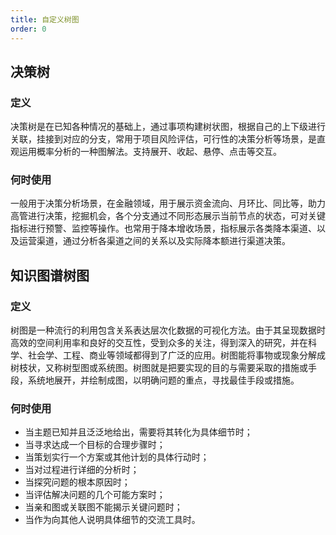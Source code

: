 ```yaml
---
title: 自定义树图
order: 0
---
```


## 决策树

### 定义

决策树是在已知各种情况的基础上，通过事项构建树状图，根据自己的上下级进行关联，挂接到对应的分支，常用于项目风险评估，可行性的决策分析等场景，是直观运用概率分析的一种图解法。支持展开、收起、悬停、点击等交互。

### 何时使用

一般用于决策分析场景，在金融领域，用于展示资金流向、月环比、同比等，助力高管进行决策，挖掘机会，各个分支通过不同形态展示当前节点的状态，可对关键指标进行预警、监控等操作。也常用于降本增收场景，指标展示各类降本渠道、以及运营渠道，通过分析各渠道之间的关系以及实际降本额进行渠道决策。

## 知识图谱树图

### 定义

树图是一种流行的利用包含关系表达层次化数据的可视化方法。由于其呈现数据时高效的空间利用率和良好的交互性，受到众多的关注，得到深入的研究，并在科学、社会学、工程、商业等领域都得到了广泛的应用。树图能将事物或现象分解成树枝状，又称树型图或系统图。树图就是把要实现的目的与需要采取的措施或手段，系统地展开，并绘制成图，以明确问题的重点，寻找最佳手段或措施。

### 何时使用

- 当主题已知并且泛泛地给出，需要将其转化为具体细节时；
- 当寻求达成一个目标的合理步骤时；
- 当策划实行一个方案或其他计划的具体行动时；
- 当对过程进行详细的分析时；
- 当探究问题的根本原因时；
- 当评估解决问题的几个可能方案时；
- 当亲和图或关联图不能揭示关键问题时；
- 当作为向其他人说明具体细节的交流工具时。
